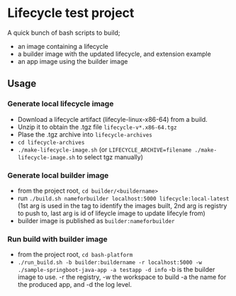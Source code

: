 # Lifecycle test project

A quick bunch of bash scripts to build;
 - an image containing a lifecycle
 - a builder image with the updated lifecycle, and extension example
 - an app image using the builder image

## Usage

### Generate local lifecycle image
- Download a lifecycle artifact (lifecyle-linux-x86-64) from a build. 
- Unzip it to obtain the .tgz file `lifecycle-v*.x86-64.tgz`
- Plase the .tgz archive into `lifecycle-archives`
- `cd lifecycle-archives`
- `./make-lifecycle-image.sh` (or `LIFECYCLE_ARCHIVE=filename ./make-lifecycle-image.sh` to select tgz manually)

### Generate local builder image
- from the project root, `cd builder/<buildername>`
- run `./build.sh nameforbuilder localhost:5000 lifecycle:local-latest` (1st arg is used in the tag to identify the images built, 2nd arg is registry to push to, last arg is id of lifeycle image to update lifecyle from)
- builder image is published as `builder:nameforbuilder`

### Run build with builder image
- from the project root, `cd bash-platform`
- `./run_build.sh -b builder:buildername -r localhost:5000 -w ./sample-springboot-java-app -a testapp -d info` -b is the builder image to use. -r the registry, -w the workspace to build -a the name for the produced app, and -d the log level.

